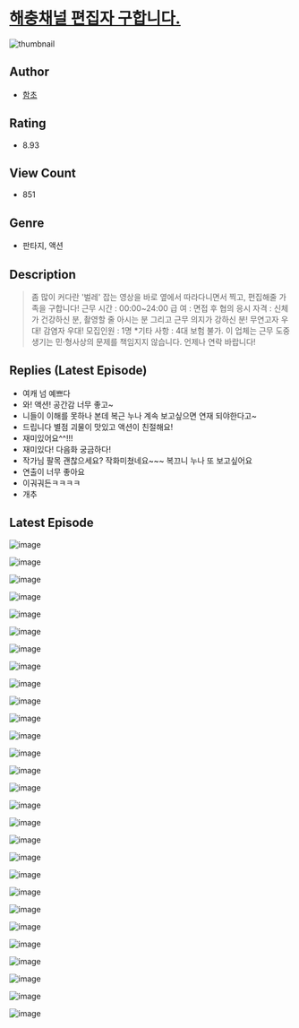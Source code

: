 # [해충채널 편집자 구합니다.](https://comic.naver.com/challenge/list?titleId=810373)
![thumbnail](https://image-comic.pstatic.net/user_contents_data/challenge_comic/2023/05/23/293627/upload_4050481420365620019_480x623.jpeg)

## Author
- [함초](https://comic.naver.com/artistTitle?id=293627)

## Rating
- 8.93

## View Count
- 851

## Genre
- 판타지, 액션

## Description
> 좀 많이 커다란 '벌레' 잡는 영상을 바로 옆에서 따라다니면서 찍고, 편집해줄 가족을 구합니다! 근무 시간 : 00:00~24:00 급 여 : 면접 후 협의 응시 자격 : 신체가 건강하신 분, 촬영할 줄 아시는 분 그리고 근무 의지가 강하신 분! 무연고자 우대! 감염자 우대! 모집인원 : 1명 *기타 사항 : 4대 보험 불가. 이 업체는 근무 도중 생기는 민·형사상의 문제를 책임지지 않습니다. 언제나 연락 바랍니다!

## Replies (Latest Episode)
- 여캐 넘 예쁘다
- 와! 액션! 공간감 너무 좋고~
- 니들이 이해를 못하나 본데 복근 누나 계속 보고싶으면 연재 되야한다고~
- 드립니다 별점 괴물이 맛있고 액션이 친절해요!
- 재미있어요^^!!!
- 재미있다! 다음화 궁금하다!
- 작가님 팔목 괜찮으세요? 작화미쳤네요~~~ 복끄니 누나 또 보고싶어요
- 연출이 너무 좋아요
- 이궈궈든ㅋㅋㅋㅋ
- 개추

## Latest Episode
![image](https://image-comic.pstatic.net/user_contents_data/challenge_comic/2023/05/24/293627/upload_7365137348280280368.jpeg)

![image](https://image-comic.pstatic.net/user_contents_data/challenge_comic/2023/05/23/293627/upload_3689351228614457138.jpeg)

![image](https://image-comic.pstatic.net/user_contents_data/challenge_comic/2023/05/23/293627/upload_4123098450989703987.jpeg)

![image](https://image-comic.pstatic.net/user_contents_data/challenge_comic/2023/05/23/293627/upload_3558183885108228921.jpeg)

![image](https://image-comic.pstatic.net/user_contents_data/challenge_comic/2023/05/23/293627/upload_3558187170704535651.jpeg)

![image](https://image-comic.pstatic.net/user_contents_data/challenge_comic/2023/05/23/293627/upload_4049072941574600502.jpeg)

![image](https://image-comic.pstatic.net/user_contents_data/challenge_comic/2023/05/23/293627/upload_3904965458706708837.jpeg)

![image](https://image-comic.pstatic.net/user_contents_data/challenge_comic/2023/05/23/293627/upload_3546925973418500405.jpeg)

![image](https://image-comic.pstatic.net/user_contents_data/challenge_comic/2023/05/23/293627/upload_3834031565516126261.jpeg)

![image](https://image-comic.pstatic.net/user_contents_data/challenge_comic/2023/05/23/293627/upload_7148680668056728371.jpeg)

![image](https://image-comic.pstatic.net/user_contents_data/challenge_comic/2023/05/23/293627/upload_3833186952462874211.jpeg)

![image](https://image-comic.pstatic.net/user_contents_data/challenge_comic/2023/05/23/293627/upload_3761175507029537074.jpeg)

![image](https://image-comic.pstatic.net/user_contents_data/challenge_comic/2023/05/23/293627/upload_7018359970025518904.jpeg)

![image](https://image-comic.pstatic.net/user_contents_data/challenge_comic/2023/05/23/293627/upload_4049079324754982755.jpeg)

![image](https://image-comic.pstatic.net/user_contents_data/challenge_comic/2023/05/23/293627/upload_7233737994969364022.jpeg)

![image](https://image-comic.pstatic.net/user_contents_data/challenge_comic/2023/05/23/293627/upload_3832906769533067824.jpeg)

![image](https://image-comic.pstatic.net/user_contents_data/challenge_comic/2023/05/23/293627/upload_7004563496480616548.jpeg)

![image](https://image-comic.pstatic.net/user_contents_data/challenge_comic/2023/05/23/293627/upload_3472328528155927602.jpeg)

![image](https://image-comic.pstatic.net/user_contents_data/challenge_comic/2023/05/23/293627/upload_3688784962946294833.jpeg)

![image](https://image-comic.pstatic.net/user_contents_data/challenge_comic/2023/05/23/293627/upload_7089849323415417399.jpeg)

![image](https://image-comic.pstatic.net/user_contents_data/challenge_comic/2023/05/23/293627/upload_3833516783771870001.jpeg)

![image](https://image-comic.pstatic.net/user_contents_data/challenge_comic/2023/05/23/293627/upload_3906926790704325169.jpeg)

![image](https://image-comic.pstatic.net/user_contents_data/challenge_comic/2023/05/23/293627/upload_3977296634373956402.jpeg)

![image](https://image-comic.pstatic.net/user_contents_data/challenge_comic/2023/05/23/293627/upload_7161341575203206755.jpeg)

![image](https://image-comic.pstatic.net/user_contents_data/challenge_comic/2023/05/23/293627/upload_7075209325403333685.jpeg)

![image](https://image-comic.pstatic.net/user_contents_data/challenge_comic/2023/05/23/293627/upload_7220173143115392609.jpeg)

![image](https://image-comic.pstatic.net/user_contents_data/challenge_comic/2023/05/23/293627/upload_4123103979454607925.jpeg)

![image](https://image-comic.pstatic.net/user_contents_data/challenge_comic/2023/05/23/293627/upload_3774357548492142177.jpeg)

